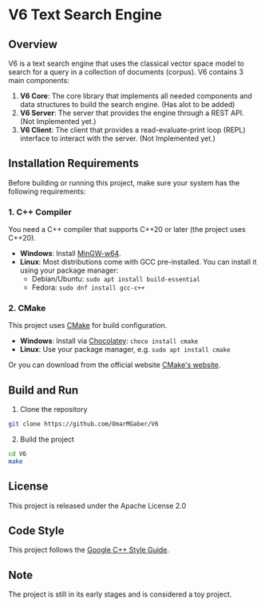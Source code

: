 # V6 Text Search Engine

## Overview
V6 is a text search engine that uses the classical vector space model to search for a query in a collection of documents (corpus).
V6 contains 3 main components:
1. **V6 Core**: The core library that implements all needed components and data structures to build the search engine. (Has alot to be added)
2. **V6 Server**: The server that provides the engine through a REST API. (Not Implemented yet.)
3. **V6 Client**: The client that provides a read-evaluate-print loop (REPL) interface to interact with the server. (Not Implemented yet.)

## Installation Requirements 

Before building or running this project, make sure your system has the following requirements:

### 1. C++ Compiler

You need a C++ compiler that supports C++20 or later (the project uses C++20). 

- **Windows**: Install [MinGW-w64](https://www.mingw-w64.org/).
- **Linux**: Most distributions come with GCC pre-installed. You can install it using your package manager:
  - Debian/Ubuntu: `sudo apt install build-essential`
  - Fedora: `sudo dnf install gcc-c++`

### 2. CMake

This project uses [CMake](https://cmake.org/) for build configuration.
  * **Windows**: Install via [Chocolatey](https://chocolatey.org/): `choco install cmake`
  * **Linux**: Use your package manager, e.g. `sudo apt install cmake`

Or you can download from the official website [CMake's website](https://cmake.org/).

## Build and Run
1. Clone the repository
```bash
git clone https://github.com/OmarMGaber/V6
```

2. Build the project
```bash
cd V6
make
```

## License
This project is released under the Apache License 2.0

## Code Style
This project follows the [Google C++ Style Guide](https://google.github.io/styleguide/cppguide.html).

## Note
The project is still in its early stages and is considered a toy project.